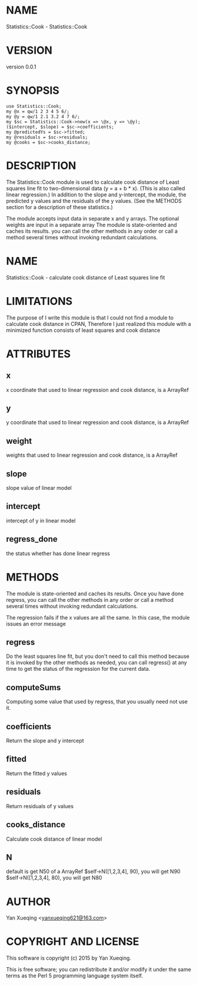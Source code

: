 # NAME

Statistics::Cook - Statistics::Cook

# VERSION

version 0.0.1

# SYNOPSIS

    use Statistics::Cook;
    my @x = qw/1 2 3 4 5 6/;
    my @y = qw/1 2.1 3.2 4 7 6/;
    my $sc = Statistics::Cook->new(x => \@x, y => \@y);
    ($intercept, $slope) = $sc->coefficients;
    my @predictedYs = $sc->fitted;
    my @residuals = $sc->residuals;
    my @cooks = $sc->cooks_distance;

# DESCRIPTION

The Statistics::Cook module is used to calculate cook distance of Least squares line fit to
two-dimensional data (y = a + b \* x). (This is also called linear regression.)
In addition to the slope and y-intercept, the module, the predicted y values and the
residuals of the y values. (See the METHODS section for a description of these statistics.)

The module accepts input data in separate x and y arrays. The optional weights are input in a separate array
The module is state-oriented and caches its results. you can call the other methods in any order
or call a method several times without invoking redundant calculations.

# NAME

Statistics::Cook - calculate cook distance of Least squares line fit

# LIMITATIONS

The purpose of I write this module is that I could not find a module to calculate cook distance in CPAN,
Therefore I just realized this module with  a minimized function consists of least squares and cook distance

# ATTRIBUTES

## x

x coordinate that used to linear regression and cook distance, is a ArrayRef

## y

y coordinate that used to linear regression and cook distance, is a ArrayRef

## weight

weights that used to linear regression and cook distance, is a ArrayRef

## slope

slope value of linear model

## intercept

intercept of y in linear model

## regress\_done

the status whether has done linear regress

# METHODS

The module is state-oriented and caches its results. Once you have done regress, you can call
the other methods in any order or call a method several times without invoking redundant calculations.

The regression fails if the x values are all the same. In this case, the module issues an error message

## regress

Do the least squares line fit, but you don't need to call this method because it is invoked by the
other methods as needed,  you can call regress() at any time to get the status of the regression
for the current data.

## computeSums

Computing some value that used by regress, that you usually need not use it.

## coefficients

Return the slope and y intercept

## fitted

Return the fitted y values

## residuals

Return residuals of y values

## cooks\_distance

Calculate cook distance of linear model

## N

default is get N50 of a ArrayRef
$self->N(\[1,2,3,4\], 90), you will get N90
$self->N(\[1,2,3,4\], 80), you will get N80

# AUTHOR

Yan Xueqing &lt;yanxueqing621@163.com>

# COPYRIGHT AND LICENSE

This software is copyright (c) 2015 by Yan Xueqing.

This is free software; you can redistribute it and/or modify it under
the same terms as the Perl 5 programming language system itself.
